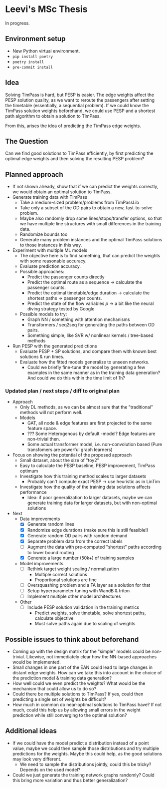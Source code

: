 # Leevi's MSc Thesis

In progress.


## Environment setup

- New Python virtual environment.
- ```pip install poetry```
- ```poetry install```
- ```pre-commit install```




## Idea

Solving TimPass is hard, but PESP is easier. The edge weights affect the PESP solution quality, as we want to reroute the passengers after setting the timetable (essentially, a sequential problem). If we could know the TimPass solution weights beforehand, we could use PESP and a shortest path algorithm to obtain a solution to TimPass.

From this, arises the idea of predicting the TimPass edge weights.


## The Question

Can we find good solutions to TimPass efficiently, by first predicting the optimal edge weights and then solving the resulting PESP problem?


## Planned approach
- If not shown already, show that if we can predict the weights correctly, we would obtain an optimal solution to TimPass.
- Generate training data with TimPass
    - Take a medium-sized problem/problems from TimPassLib
    - Take only a subset of the OD pairs to obtain a new, fast-to-solve problem.
    - Maybe also randomly drop some lines/stops/transfer options, so that we have multiple line structures with small differences in the training data.
    - Randomize bounds too
    - Generate many problem instances and the optimal TimPass solutions to those instances in this way.
- Experiment with multiple ML models
    - The objective here is to find something, that can predict the weights with some reasonable accuracy.
    - Evaluate prediction accuracy.
    - Possible approaches:
        - Predict the passenger counts directly
        - Predict the optimal route as a sequence -> calculate the passenger counts.
        - Predict the optimal timetable/edge duration -> calculate the shortest paths -> passenger counts.
        - Predict the state of the flow variables *p* -> a bit like the neural diving strategy tested by Google
    - Possible models to try:
        - Graph NN / something with attention mechanisms
        - Transformers / seq2seq for generating the paths between OD pairs.
        - Something simple, like SVR w/ nonlinear kernels / tree-based methods
- Run PESP with the generated predictions
    - Evaluate PESP + SP solutions, and compare them with known best solutions & run times.
    - Evaluate how the fitted models generalize to unseen networks.
        - Could we briefly fine-tune the model by generating a few examples in the same manner as in the training data generation? And could we do this within the time limit of 1h?


### Updated plan / next steps / diff to original plan
- Approach
    - Only DL methods, as we can be almost sure that the "traditional" methods will not perform well.
    - Models
        - GAT, all node & edge features are first projected to the same feature space.
        - ??? Some Heterogenous by default -model? Edge features are non-trivial then.
        - Some actual transformer model, i.e. non-convolution based (Pure transfomers are powerful graph learners)
- Focus on showing the potential of the proposed approach
    - Small dataset, about the size of "toy2"
    - Easy to calculate the PESP baseline, PESP improvement, TimPass optimum
    - Investigate how this training method scales to larger datasets
        - Probably can't compute exact PESP -> use heuristic as in LinTim
    - Investigate how the quality of the training data solutions affects performance
        - Idea: if poor generalization to larger datasets, maybe we can generate
        training data for larger datasets, but with non-optimal solutions
- Next
    - Data improvements
        - [x] Generate random lines
        - [x] Randomize edge durations (make sure this is still feasible!)
        - [x] Generate random OD pairs with random demand
        - [x] Separate problem data from the correct labels
        - [ ] Augment the data with pre-computed "shortest" paths according to lower bound routing
        - [x] Generate a large number (50k+) of training samples
    - Model improvements
        - [ ] Rethink target weight scaling / normalization
            - Multiple correct solutions
            - Proportional solutions are fine
        - [ ] Oversquashing problem and a FA layer as a solution for that
        - [ ] Setup hyperparameter tuning with WandB & triton
        - [ ] Implement multiple other model architectures
    - Other
        - [ ] Include PESP solution validation in the training metrics
            - Predict weights, solve timetable, solve shortest paths, calculate objective
            - Must solve paths again due to scaling of weights



## Possible issues to think about beforehand
- Coming up with the design matrix for the "simple" models could be non-trivial. Likewise, not immediately clear how the NN-based approaches would be implemented.
- Small changes in one part of the EAN could lead to large changes in distant edge weights. How can we take this into account in the choice of the prediction model & training data generation?
- How well could we even predict the weights? What would be the mechanism that could allow us to do so?
- Could there be multiple solutions to TimPass? If yes, could then predicting a single set of weights be difficult?
- How much in common do near-optimal solutions to TimPass have? If not much, could this help us by allowing small errors in the weight prediction while still converging to the optimal solution?

## Additional ideas
- If we could have the model predict a distribution instead of a point value, maybe we could then sample those distributions and try multiple predictions for the weights. Maybe this could help, as the good solutions may look very different.
    - We need to sample the distributions jointly, could this be tricky? Depends on the used model?
- Could we just generate the training network graphs randomly? Could this bring more variation and thus better generalization?
